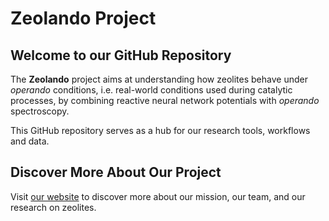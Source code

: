 # Zeolando Project

## Welcome to our GitHub Repository

The **Zeolando** project aims at understanding how zeolites behave under *operando* conditions, i.e. real-world conditions used during catalytic processes, by combining reactive neural network potentials with *operando* spectroscopy.

This GitHub repository serves as a hub for our research tools, workflows and data.

## Discover More About Our Project

Visit [our website](https://zeolando.com/) to discover more about our mission, our team, and our research on zeolites.
